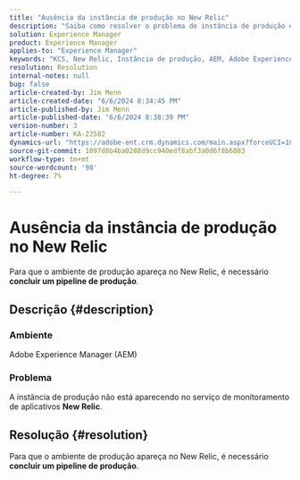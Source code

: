 ```yaml
---
title: "Ausência da instância de produção no New Relic"
description: "Saiba como resolver o problema de instância de produção em que ela não aparece no New Relic do serviço de monitoramento de aplicativos."
solution: Experience Manager
product: Experience Manager
applies-to: "Experience Manager"
keywords: "KCS, New Relic, Instância de produção, AEM, Adobe Experience Manager, Solução de problemas"
resolution: Resolution
internal-notes: null
bug: false
article-created-by: Jim Menn
article-created-date: "6/6/2024 8:34:45 PM"
article-published-by: Jim Menn
article-published-date: "6/6/2024 8:38:39 PM"
version-number: 3
article-number: KA-22582
dynamics-url: "https://adobe-ent.crm.dynamics.com/main.aspx?forceUCI=1&pagetype=entityrecord&etn=knowledgearticle&id=7f4ce632-4424-ef11-840a-000d3a338844"
source-git-commit: 1097d8b4ba0288d9cc940edf8abf3a0d6f8b6083
workflow-type: tm+mt
source-wordcount: '98'
ht-degree: 7%

---
```


# Ausência da instância de produção no New Relic


Para que o ambiente de produção apareça no New Relic, é necessário <b>concluir um pipeline de produção</b>.

## Descrição {#description}


### <b>Ambiente</b>

Adobe Experience Manager (AEM)



### <b>Problema</b>

A instância de produção não está aparecendo no serviço de monitoramento de aplicativos <b>New Relic</b>.


## Resolução {#resolution}


Para que o ambiente de produção apareça no New Relic, é necessário <b>concluir um pipeline de produção</b>.

